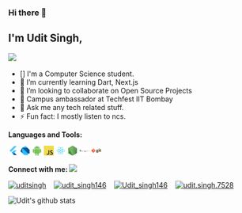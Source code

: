 ### Hi there 👋
## I'm Udit Singh,

<a href="https://www.linkedin.com/in/udit-singh-081008128/">
  <img src="https://img.shields.io/badge/Linkedin-Udit%20Singh-blue?style=for-the-badge&logo=linkedin">
</a>

- [] I'm a Computer Science student.
- 🌱 I’m currently learning Dart, Next.js
- 👀 I’m looking to collaborate on Open Source Projects
- 🌟 Campus ambassador at Techfest IIT Bombay
- 💬 Ask me any tech related stuff.
- ⚡ Fun fact: I mostly listen to ncs.

**Languages and Tools:**  

<code><img height="20" src="https://raw.githubusercontent.com/github/explore/80688e429a7d4ef2fca1e82350fe8e3517d3494d/topics/flutter/flutter.png"></code>
<code><img height="20" src="https://raw.githubusercontent.com/github/explore/80688e429a7d4ef2fca1e82350fe8e3517d3494d/topics/dart/dart.png"></code>
<code><img height="20" src="https://raw.githubusercontent.com/github/explore/80688e429a7d4ef2fca1e82350fe8e3517d3494d/topics/android/android.png"></code>
<code><img height="20" src="https://raw.githubusercontent.com/github/explore/80688e429a7d4ef2fca1e82350fe8e3517d3494d/topics/javascript/javascript.png"></code>
<code><img height="20" src="https://raw.githubusercontent.com/github/explore/80688e429a7d4ef2fca1e82350fe8e3517d3494d/topics/react/react.png"></code>
<code><img height="20" src="https://raw.githubusercontent.com/github/explore/80688e429a7d4ef2fca1e82350fe8e3517d3494d/topics/nodejs/nodejs.png"></code>
<code><img height="20" src="https://raw.githubusercontent.com/github/explore/80688e429a7d4ef2fca1e82350fe8e3517d3494d/topics/mongodb/mongodb.png"></code>
<code><img height="20" src="https://raw.githubusercontent.com/github/explore/80688e429a7d4ef2fca1e82350fe8e3517d3494d/topics/git/git.png"></code>


**Connect with me: <img src="https://github.com/rajput2107/rajput2107/blob/master/Assets/Handshake.gif" height="33px" />**
<p align="left">
  <a href="https://www.linkedin.com/in/udit-singh-081008128/" target="blank"><img align="center" src="https://cdn.jsdelivr.net/npm/simple-icons@3.0.1/icons/linkedin.svg" alt="uditsingh" height="40" width="40" /></a> &nbsp;&nbsp;
  <a href="https://www.instagram.com/udit_singh146" target="blank"><img align="center" src="https://cdn.jsdelivr.net/npm/simple-icons@3.0.1/icons/instagram.svg" alt="udit_singh146" height="40" width="40" /></a> &nbsp;&nbsp;
<a href="https://twitter.com/Udit_singh146" target="blank"><img align="center" src="https://cdn.jsdelivr.net/npm/simple-icons@3.0.1/icons/twitter.svg" alt="Udit_singh146" height="40" width="40" /></a> &nbsp;&nbsp;
<a href="https://www.facebook.com/udit.singh.7528" target="blank"><img align="center" src="https://cdn.jsdelivr.net/npm/simple-icons@3.0.1/icons/facebook.svg" alt="udit.singh.7528" height="40" width="40" /></a>
</p>

<a href="https://github.com/Udit-singh">
 <img align="left" src="https://github-readme-stats.vercel.app/api?username=Udit-singh&show_icons=true&theme=dark&line_height=27" alt="Udit's github stats"/>
</a>
